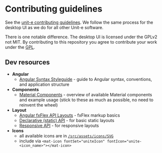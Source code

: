 # Contributing guidelines

See the [unit-e contributing
guidelines](https://github.com/dtr-org/unit-e/blob/master/CONTRIBUTING.md). We
follow the same process for the desktop UI as we do for all other Unit-e
software.

There is one notable difference. The desktop UI is licensed under the GPLv2 not
MIT. By contributing to this repository you agree to contribute your work under
the [GPL](LICENSE).

## Dev resources

- **Angular**
  - [Angular Syntax Styleguide](https://angular.io/guide/styleguide) - guide to Angular syntax, conventions, and application structure
- **Components**
  - [Material Components](https://material.angular.io) - overview of available Material components and example usage (stick to these as much as possible, no need to reinvent the wheel)
- **Layout**
  - [Angular fxFlex API Layouts](https://github.com/angular/flex-layout/wiki/fxFlex-API) - fxFlex markup basics
  - [Declarative (static) API](https://github.com/angular/flex-layout/wiki/Declarative-API-Overview) - for basic static layouts
  - [Responsive API](https://github.com/angular/flex-layout/wiki/Responsive-API) - for responsive layouts
- **Icons**
  - all available icons are in [`/src/assets/icons/SVG`](https://github.com/dtr-org/unit-e-desktop/dev/src/assets/icons/SVG)
  - include via `<mat-icon fontSet="uniteIcon" fontIcon="unite-<icon_name>"></mat-icon>`